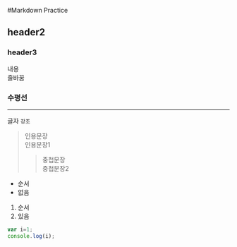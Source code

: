 #Markdown Practice

## header2
### header3

내용</br>줄바꿈

### 수평선 
***

글자 `강조`

> 인용문장</br>
> 인용문장1
>> 중첩문장</br>
>> 중첩문장2

- 순서
- 없음

1. 순서
2. 있음

``` javascript
var i=1;
console.log(i);
```
